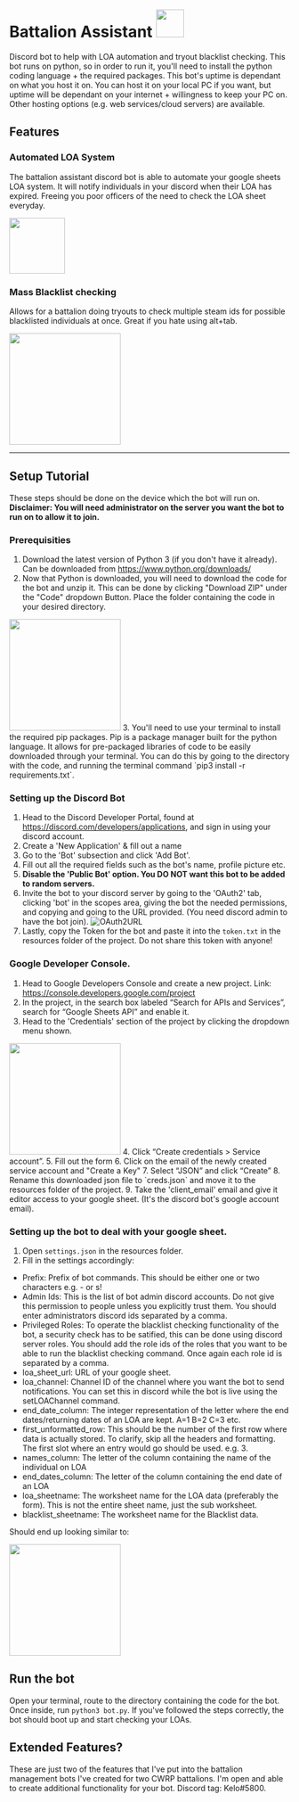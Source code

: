 #  Battalion Assistant <img src="https://user-images.githubusercontent.com/32295800/104533495-69d28c80-560a-11eb-92a0-9023d0665d68.png" height="50"/>
Discord bot to help with LOA automation and tryout blacklist checking.
This bot runs on python, so in order to run it, you'll need to install the python coding language + the required packages.
This bot's uptime is dependant on what you host it on. You can host it on your local PC if you want, but uptime will be dependant on your internet + willingness to keep your PC on. Other hosting options (e.g. web services/cloud servers) are available.

## Features
### Automated LOA System
The battalion assistant discord bot is able to automate your google sheets LOA system. It will notify individuals in your discord when their LOA has expired. Freeing you poor officers of the need to check the LOA sheet everyday.

<img src="https://user-images.githubusercontent.com/32295800/104526129-99c56400-55f9-11eb-95bd-d7254270b8f2.png" height="100" />


### Mass Blacklist checking
Allows for a battalion doing tryouts to check multiple steam ids for possible blacklisted individuals at once. Great if you hate using alt+tab. 

<img src="https://user-images.githubusercontent.com/32295800/104526068-7d292c00-55f9-11eb-920f-3cfbf6464668.png" height="200" />

---
## Setup Tutorial
These steps should be done on the device which the bot will run on. 
**Disclaimer: You will need administrator on the server you want the bot to run on to allow it to join.**

### Prerequisities
1. Download the latest version of Python 3 (if you don't have it already). Can be downloaded from https://www.python.org/downloads/
2. Now that Python is downloaded, you will need to download the code for the bot and unzip it. This can be done by clicking "Download ZIP" under the "Code" dropdown Button. Place the folder containing the code in your desired directory.
<img src="https://user-images.githubusercontent.com/32295800/104519316-291a4980-55f1-11eb-826f-716031810f63.png" height="200" />
3. You'll need to use your terminal to install the required pip packages. Pip is a package manager built for the python language. It allows for pre-packaged libraries of code to be easily downloaded through your terminal. You can do this by going to the directory with the code, and running the terminal command `pip3 install -r requirements.txt`.

### Setting up the Discord Bot
1. Head to the Discord Developer Portal, found at https://discord.com/developers/applications, and sign in using your discord account.
2. Create a 'New Application' & fill out a name
3. Go to the 'Bot' subsection and click 'Add Bot'.
4. Fill out all the required fields such as the bot's name, profile picture etc.
5. **Disable the 'Public Bot' option. You DO NOT want this bot to be added to random servers.**
6. Invite the bot to your discord server by going to the 'OAuth2' tab, clicking 'bot' in the scopes area, giving the bot the needed permissions, and copying and going to the URL provided. (You need discord admin to have the bot join).
![OAuth2URL](https://user-images.githubusercontent.com/32295800/104520624-4fd97f80-55f3-11eb-86d1-2a43664f3cb2.png)
7. Lastly, copy the Token for the bot and paste it into the `token.txt` in the resources folder of the project. Do not share this token with anyone!

### Google Developer Console.
1. Head to Google Developers Console and create a new project. Link: https://console.developers.google.com/project
2. In the project, in the search box labeled “Search for APIs and Services”, search for “Google Sheets API” and enable it.
3. Head to the 'Credentials' section of the project by clicking the dropdown menu shown.
<img src="https://user-images.githubusercontent.com/32295800/104520889-cbd3c780-55f3-11eb-8149-9b58bc3188da.png" height="200" />
4. Click “Create credentials > Service account”.
5. Fill out the form
6. Click on the email of the newly created service account and "Create a Key"
7. Select “JSON” and click “Create”
8. Rename this downloaded json file to `creds.json` and move it to the resources folder of the project.
9. Take the 'client_email' email and give it editor access to your google sheet. (It's the discord bot's google account email). 

### Setting up the bot to deal with your google sheet.
1. Open `settings.json` in the resources folder.
2. Fill in the settings accordingly:
- Prefix: Prefix of bot commands. This should be either one or two characters e.g. - or s!
- Admin Ids: This is the list of bot admin discord accounts. Do not give this permission to people unless you explicitly trust them. You should enter administrators discord ids separated by a comma.
- Privileged Roles: To operate the blacklist checking functionality of the bot, a security check has to be satified, this can be done using discord server roles. You should add the role ids of the roles that you want to be able to run the blacklist checking command. Once again each role id is separated by a comma.
- loa_sheet_url: URL of your google sheet.
- loa_channel: Channel ID of the channel where you want the bot to send notifications. You can set this in discord while the bot is live using the setLOAChannel command.
- end_date_column: The integer representation of the letter where the end dates/returning dates of an LOA are kept. A=1 B=2 C=3 etc.
- first_unformatted_row: This should be the number of the first row where data is actually stored. To clarify, skip all the headers and formatting. The first slot where an entry would go should be used. e.g. 3.
- names_column: The letter of the column containing the name of the individual on LOA
- end_dates_column: The letter of the column containing the end date of an LOA
- loa_sheetname: The worksheet name for the LOA data (preferably the form). This is not the entire sheet name, just the sub worksheet.
- blacklist_sheetname: The worksheet name for the Blacklist data.

Should end up looking similar to:

<img src="https://user-images.githubusercontent.com/32295800/104526327-ff195500-55f9-11eb-933f-496f8dfa660d.png" height="200" />


## Run the bot
Open your terminal, route to the directory containing the code for the bot. Once inside, run `python3 bot.py`. If you've followed the steps correctly, the bot should boot up and start checking your LOAs.

## Extended Features?
These are just two of the features that I've put into the battalion management bots I've created for two CWRP battalions. I'm open and able to create additional functionality for your bot. Discord tag: Kelo#5800.
